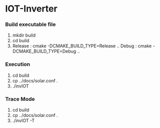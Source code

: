 # IOT-Inverter

### Build executable file

1. mkdir build
2. cd build
3. Release : cmake -DCMAKE_BUILD_TYPE=Release ..
   Debug :   cmake -DCMAKE_BUILD_TYPE=Debug ..

### Execution

1. cd build
2. cp ../docs/solar.conf  .
3. ./invIOT

### Trace Mode

1. cd build
2. cp ../docs/solar.conf  .
3. ./invIOT -T